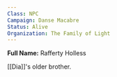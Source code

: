 ```yaml
---
Class: NPC
Campaign: Danse Macabre
Status: Alive
Organization: The Family of Light
---
```

**Full Name:** Rafferty Holless

[[Dia]]'s older brother.